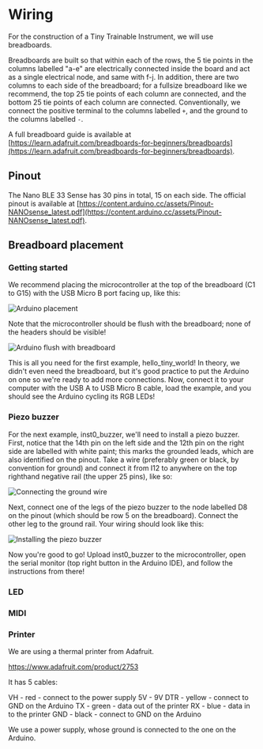 # Wiring

For the construction of a Tiny Trainable Instrument, we will use breadboards.

Breadboards are built so that within each of the rows, the 5 tie points in the columns labelled "a-e" are electrically connected inside the board and act as a single electrical node, and same with f-j. In addition, there are two columns to each side of the breadboard; for a fullsize breadboard like we recommend, the top 25 tie points of each column are connected, and the bottom 25 tie points of each column are connected. Conventionally, we connect the positive terminal to the columns labelled `+`, and the ground to the columns labelled `-`.

A full breadboard guide is available at [https://learn.adafruit.com/breadboards-for-beginners/breadboards](https://learn.adafruit.com/breadboards-for-beginners/breadboards).

## Pinout

The Nano BLE 33 Sense has 30 pins in total, 15 on each side. The official pinout is available at [https://content.arduino.cc/assets/Pinout-NANOsense_latest.pdf](https://content.arduino.cc/assets/Pinout-NANOsense_latest.pdf).

## Breadboard placement

### Getting started

We recommend placing the microcontroller at the top of the breadboard (C1 to G15) with the USB Micro B port facing up, like this:

![Arduino placement](https://github.com/montoyamoraga/tiny-trainable-instruments/blob/main/docs/images/arduino-placement.png "Arduino on breadboard")

Note that the microcontroller should be flush with the breadboard; none of the headers should be visible!

![Arduino flush with breadboard](https://github.com/montoyamoraga/tiny-trainable-instruments/blob/main/docs/images/arduino-sideview.png "Arduino sideview")

This is all you need for the first example, hello_tiny_world! In theory, we didn't even need the breadboard, but it's good practice to put the Arduino on one so we're ready to add more connections. Now, connect it to your computer with the USB A to USB Micro B cable, load the example, and you should see the Arduino cycling its RGB LEDs!

### Piezo buzzer

For the next example, inst0_buzzer, we'll need to install a piezo buzzer. First, notice that the 14th pin on the left side and the 12th pin on the right side are labelled with white paint; this marks the grounded leads, which are also identified on the pinout. Take a wire (preferably green or black, by convention for ground) and connect it from I12 to anywhere on the top righthand negative rail (the upper 25 pins), like so:

![Connecting the ground wire](https://github.com/montoyamoraga/tiny-trainable-instruments/blob/main/docs/images/ground-wire.png "Ground wire")

Next, connect one of the legs of the piezo buzzer to the node labelled D8 on the pinout (which should be row 5 on the breadboard). Connect the other leg to the ground rail. Your wiring should look like this:

![Installing the piezo buzzer](https://github.com/montoyamoraga/tiny-trainable-instruments/blob/main/docs/images/piezo_buzzer-placement.png "Piezo buzzer on breadboard")

Now you're good to go! Upload inst0_buzzer to the microcontroller, open the serial monitor (top right button in the Arduino IDE), and follow the instructions from there!

### LED


### MIDI

### Printer

We are using a thermal printer from Adafruit.

https://www.adafruit.com/product/2753

It has 5 cables:

VH - red - connect to the power supply 5V - 9V
DTR - yellow - connect to GND on the Arduino
TX - green - data out of the printer
RX - blue - data in to the printer
GND - black - connect to GND on the Arduino

We use a power supply, whose ground  is connected to the one on the Arduino.
